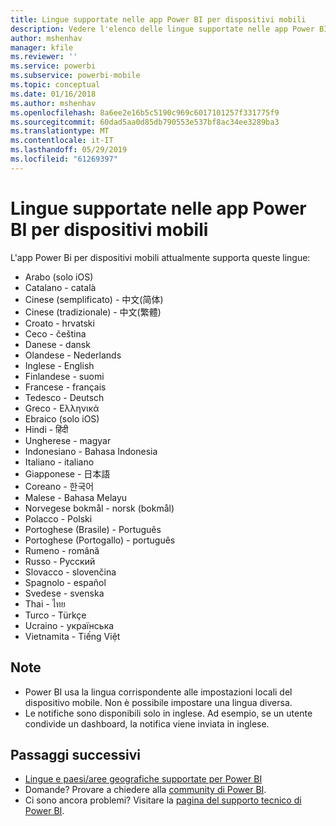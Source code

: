```yaml
---
title: Lingue supportate nelle app Power BI per dispositivi mobili
description: Vedere l'elenco delle lingue supportate nelle app Power BI per dispositivi mobili.
author: mshenhav
manager: kfile
ms.reviewer: ''
ms.service: powerbi
ms.subservice: powerbi-mobile
ms.topic: conceptual
ms.date: 01/16/2018
ms.author: mshenhav
ms.openlocfilehash: 8a6ee2e16b5c5190c969c6017101257f331775f9
ms.sourcegitcommit: 60dad5aa0d85db790553e537bf8ac34ee3289ba3
ms.translationtype: MT
ms.contentlocale: it-IT
ms.lasthandoff: 05/29/2019
ms.locfileid: "61269397"
---
```

# <a name="supported-languages-in-the-power-bi-mobile-apps"></a>Lingue supportate nelle app Power BI per dispositivi mobili
L'app Power Bi per dispositivi mobili attualmente supporta queste lingue:

* Arabo (solo iOS)
* Catalano - català
* Cinese (semplificato) - 中文(简体)
* Cinese (tradizionale) - 中文(繁體)
* Croato - hrvatski
* Ceco - čeština
* Danese - dansk
* Olandese - Nederlands
* Inglese - English
* Finlandese - suomi
* Francese - français
* Tedesco - Deutsch
* Greco - Ελληνικά
* Ebraico (solo iOS)
* Hindi - हिंदी
* Ungherese - magyar
* Indonesiano - Bahasa Indonesia
* Italiano - italiano
* Giapponese - 日本語
* Coreano - 한국어
* Malese - Bahasa Melayu
* Norvegese bokmål - norsk (bokmål)
* Polacco - Polski
* Portoghese (Brasile) - Português
* Portoghese (Portogallo) - português
* Rumeno - română
* Russo - Русский
* Slovacco - slovenčina
* Spagnolo - español
* Svedese - svenska
* Thai - ไทย
* Turco - Türkçe
* Ucraino - українська
* Vietnamita - Tiếng Việt

## <a name="notes"></a>Note
* Power BI usa la lingua corrispondente alle impostazioni locali del dispositivo mobile. Non è possibile impostare una lingua diversa.
* Le notifiche sono disponibili solo in inglese. Ad esempio, se un utente condivide un dashboard, la notifica viene inviata in inglese. 

## <a name="next-steps"></a>Passaggi successivi
* [Lingue e paesi/aree geografiche supportate per Power BI](../../supported-languages-countries-regions.md)
* Domande? Provare a chiedere alla [community di Power BI](http://community.powerbi.com/).
* Ci sono ancora problemi? Visitare la [pagina del supporto tecnico di Power BI](https://powerbi.microsoft.com/support/).

